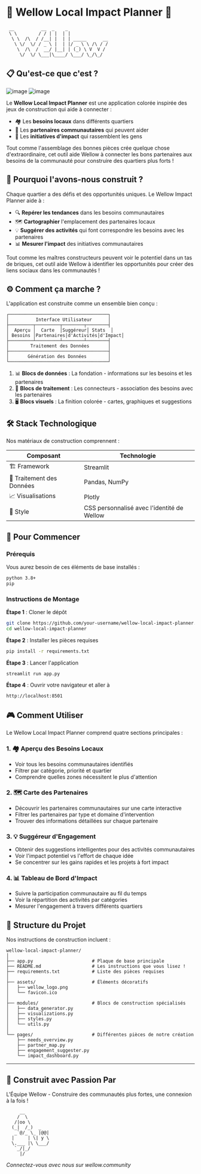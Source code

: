 # 🧱 Wellow Local Impact Planner 🧱

```
 __          __  _    _                     
 \ \        / / | |  | |                    
  \ \  /\  / /__| |  | | _____      __      
   \ \/  \/ / _ \ |  | |/ _ \ \ /\ / /      
    \  /\  /  __/ |__| | (_) \ V  V /       
     \/  \/ \___|\____/ \___/ \_/\_/        
```

## 📋 Qu'est-ce que c'est ? 
![image](https://github.com/user-attachments/assets/b96ea9d0-0cc3-4743-ab03-71f449f5f5a4)
![image](https://github.com/user-attachments/assets/5a605614-05fe-48cb-803d-a57da60d3fb9)


Le **Wellow Local Impact Planner** est une application colorée inspirée des jeux de construction qui aide à connecter :

- 🏘️ Les **besoins locaux** dans différents quartiers
- 🤝 Les **partenaires communautaires** qui peuvent aider
- 🌱 Les **initiatives d'impact** qui rassemblent les gens

Tout comme l'assemblage des bonnes pièces crée quelque chose d'extraordinaire, cet outil aide Wellow à connecter les bons partenaires aux besoins de la communauté pour construire des quartiers plus forts !

## 🎯 Pourquoi l'avons-nous construit ?

Chaque quartier a des défis et des opportunités uniques. Le Wellow Impact Planner aide à :

- 🔍 **Repérer les tendances** dans les besoins communautaires
- 🗺️ **Cartographier** l'emplacement des partenaires locaux
- 💡 **Suggérer des activités** qui font correspondre les besoins avec les partenaires
- 📊 **Mesurer l'impact** des initiatives communautaires

Tout comme les maîtres constructeurs peuvent voir le potentiel dans un tas de briques, cet outil aide Wellow à identifier les opportunités pour créer des liens sociaux dans les communautés !

## ⚙️ Comment ça marche ?

L'application est construite comme un ensemble bien conçu :

```
┌─────────────────────────────────────┐
│          Interface Utilisateur      │
├─────────┬─────────┬────────┬────────┤
│  Aperçu │  Carte  │Suggéreur│ Stats  │
│ Besoins │Partenaires│d'Activités│d'Impact│
├─────────┴─────────┴────────┴────────┤
│        Traitement des Données       │
├─────────────────────────────────────┤
│       Génération des Données        │
└─────────────────────────────────────┘
```

1. 📊 **Blocs de données** : La fondation - informations sur les besoins et les partenaires
2. 🧮 **Blocs de traitement** : Les connecteurs - association des besoins avec les partenaires
3. 🖥️ **Blocs visuels** : La finition colorée - cartes, graphiques et suggestions

## 🛠️ Stack Technologique

Nos matériaux de construction comprennent :

| Composant | Technologie |
|-----------|------------|
| 🏗️ Framework | Streamlit |
| 🧩 Traitement des Données | Pandas, NumPy |
| 📈 Visualisations | Plotly |
| 🎨 Style | CSS personnalisé avec l'identité de Wellow |

## 🚀 Pour Commencer

### Prérequis

Vous aurez besoin de ces éléments de base installés :

```bash
python 3.8+
pip
```

### Instructions de Montage

**Étape 1** : Cloner le dépôt
```bash
git clone https://github.com/your-username/wellow-local-impact-planner.git
cd wellow-local-impact-planner
```

**Étape 2** : Installer les pièces requises
```bash
pip install -r requirements.txt
```

**Étape 3** : Lancer l'application
```bash
streamlit run app.py
```

**Étape 4** : Ouvrir votre navigateur et aller à
```
http://localhost:8501
```

## 🎮 Comment Utiliser

Le Wellow Local Impact Planner comprend quatre sections principales :

### 1. 🏘️ Aperçu des Besoins Locaux
- Voir tous les besoins communautaires identifiés
- Filtrer par catégorie, priorité et quartier
- Comprendre quelles zones nécessitent le plus d'attention

### 2. 🗺️ Carte des Partenaires
- Découvrir les partenaires communautaires sur une carte interactive
- Filtrer les partenaires par type et domaine d'intervention
- Trouver des informations détaillées sur chaque partenaire

### 3. 💡 Suggéreur d'Engagement
- Obtenir des suggestions intelligentes pour des activités communautaires
- Voir l'impact potentiel vs l'effort de chaque idée
- Se concentrer sur les gains rapides et les projets à fort impact

### 4. 📊 Tableau de Bord d'Impact
- Suivre la participation communautaire au fil du temps
- Voir la répartition des activités par catégories
- Mesurer l'engagement à travers différents quartiers

## 🧩 Structure du Projet

Nos instructions de construction incluent :

```
wellow-local-impact-planner/
│
├── app.py                      # Plaque de base principale
├── README.md                   # Les instructions que vous lisez !
├── requirements.txt            # Liste des pièces requises
│
├── assets/                     # Éléments décoratifs
│   ├── wellow_logo.png
│   └── favicon.ico
│
├── modules/                    # Blocs de construction spécialisés
│   ├── data_generator.py
│   ├── visualizations.py
│   ├── styles.py
│   └── utils.py
│
└── pages/                      # Différentes pièces de notre création
    ├── needs_overview.py
    ├── partner_map.py
    ├── engagement_suggester.py
    └── impact_dashboard.py
```

---

## 👷 Construit avec Passion Par

L'Équipe Wellow - Construire des communautés plus fortes, une connexion à la fois !

```
     __
    /  \
   /|oo \
  (_|  /_)  _
   _`@/_ \_ |@@|
  |     | \| y \
  \.___ |\ \___/
   `_/|_/
     |/
```

*Connectez-vous avec nous sur wellow.community*
